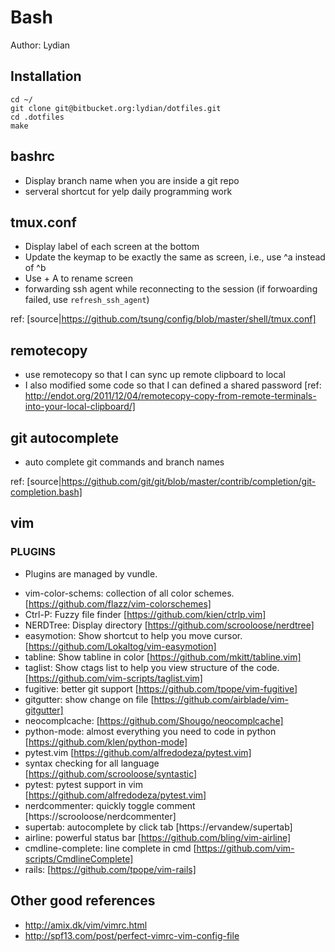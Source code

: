 # Bash

Author: Lydian


## Installation

	cd ~/
	git clone git@bitbucket.org:lydian/dotfiles.git
	cd .dotfiles
	make


## bashrc
* Display branch name when you are inside a git repo
* serveral shortcut for yelp daily programming work

## tmux.conf
* Display label of each screen at the bottom
* Update the keymap to be exactly the same as screen, i.e., use ^a instead of ^b
* Use <shift> + A to rename screen
* forwarding ssh agent while reconnecting to the session
  (if forwoarding failed, use `refresh_ssh_agent`)

ref: [source|https://github.com/tsung/config/blob/master/shell/tmux.conf]

## remotecopy
* use remotecopy so that I can sync up remote clipboard to local
* I also modified some code so that I can defined a shared password
[ref: http://endot.org/2011/12/04/remotecopy-copy-from-remote-terminals-into-your-local-clipboard/]

## git autocomplete
* auto complete git commands and branch names

ref: [source|https://github.com/git/git/blob/master/contrib/completion/git-completion.bash]

## vim

### PLUGINS
* Plugins are managed by vundle.

- vim-color-schems: collection of all color schemes. [https://github.com/flazz/vim-colorschemes]
- Ctrl-P: Fuzzy file finder [https://github.com/kien/ctrlp.vim]
- NERDTree: Display directory [https://github.com/scrooloose/nerdtree]
- easymotion: Show shortcut to help you move cursor. [https://github.com/Lokaltog/vim-easymotion]
- tabline: Show tabline in color [https://github.com/mkitt/tabline.vim]
- taglist: Show ctags list to help you view structure of the code. [https://github.com/vim-scripts/taglist.vim]
- fugitive: better git support [https://github.com/tpope/vim-fugitive]
- gitgutter: show change on file [https://github.com/airblade/vim-gitgutter]
- neocomplcache: [https://github.com/Shougo/neocomplcache]
- python-mode: almost everything you need to code in python [https://github.com/klen/python-mode]
- pytest.vim [https://github.com/alfredodeza/pytest.vim]
- syntax checking for all language [https://github.com/scrooloose/syntastic]
- pytest: pytest support in vim [https://github.com/alfredodeza/pytest.vim]
- nerdcommenter: quickly toggle comment [https://scrooloose/nerdcommenter]
- supertab: autocomplete by click tab [https://ervandew/supertab]
- airline: powerful status bar [https://github.com/bling/vim-airline]
- cmdline-complete: line complete in cmd [https://github.com/vim-scripts/CmdlineComplete]
- rails: [https://github.com/tpope/vim-rails]

Other good references
---------------------

* http://amix.dk/vim/vimrc.html
* http://spf13.com/post/perfect-vimrc-vim-config-file
